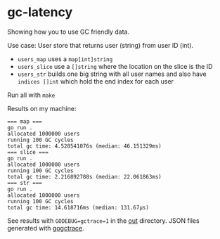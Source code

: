 # gc-latency

Showing how you to use GC friendly data.

Use case: User store that returns user (string) from user ID (int).

- `users_map` uses a `map[int]string`
- `users_slice` use a `[]string` where the location on the slice is the ID
- `users_str` builds one big string with all user names and also have `indices []int` which hold the end index for each user

Run all with `make`

Results on my machine:
```
=== map ===
go run .
allocated 1000000 users
running 100 GC cycles
total gc time: 4.528541076s (median: 46.151329ms)
=== slice ===
go run .
allocated 1000000 users
running 100 GC cycles
total gc time: 2.216892788s (median: 22.061863ms)
=== str ===
go run .
allocated 1000000 users
running 100 GC cycles
total gc time: 14.618716ms (median: 131.67µs)
```

See results with `GODEBUG=gctrace=1` in the [out](out) directory.
JSON files generated with [gogctrace](https://pkg.go.dev/github.com/tebeka/gctrace/cmd/gogctrace).
